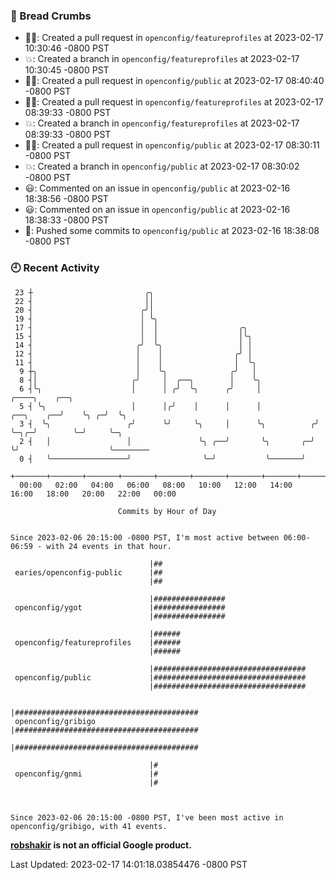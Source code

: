 ### 🍞 Bread Crumbs

 * ✍🏼: Created a pull request in `openconfig/featureprofiles` at 2023-02-17 10:30:46 -0800 PST
 * 💥: Created a branch in `openconfig/featureprofiles` at 2023-02-17 10:30:45 -0800 PST
 * ✍🏼: Created a pull request in `openconfig/public` at 2023-02-17 08:40:40 -0800 PST
 * ✍🏼: Created a pull request in `openconfig/featureprofiles` at 2023-02-17 08:39:33 -0800 PST
 * 💥: Created a branch in `openconfig/featureprofiles` at 2023-02-17 08:39:33 -0800 PST
 * ✍🏼: Created a pull request in `openconfig/public` at 2023-02-17 08:30:11 -0800 PST
 * 💥: Created a branch in `openconfig/public` at 2023-02-17 08:30:02 -0800 PST
 * 😃: Commented on an issue in `openconfig/public` at 2023-02-16 18:38:56 -0800 PST
 * 😃: Commented on an issue in `openconfig/public` at 2023-02-16 18:38:33 -0800 PST
 * 🚢: Pushed some commits to `openconfig/public` at 2023-02-16 18:38:08 -0800 PST

### 🕘 Recent Activity
```
 23 ┼                         ╭╮
 22 ┤                         ││
 20 ┤                        ╭╯│
 19 ┤                        │ ╰╮
 17 ┤                        │  │                  ╭╮
 15 ┤                        │  │                  │╰╮
 14 ┤                       ╭╯  ╰╮                 │ │
 12 ┤                       │    │                ╭╯ │
 11 ┤                       │    │                │  ╰╮
  9 ┼╮                      │    ╰╮              ╭╯   │
  8 ┤│                     ╭╯     │  ╭──╮        │    ╰╮
  6 ┤╰╮                    │      │ ╭╯  ╰╮      ╭╯     │                       ╭────╮    ╭──╮
  5 ┤ ╰╮                   │      │╭╯    │      │      │            ╭──╮    ╭──╯    ╰╮ ╭─╯  ╰╮
  3 ┤  ╰╮                 ╭╯      ╰╯     ╰╮     │      ╰╮          ╭╯  ╰─╮╭─╯        ╰─╯     ╰─╮
  2 ┤   │                 │               ╰╮ ╭──╯       ╰╮       ╭─╯     ╰╯                    ╰────────
  0 ┤   ╰─────────────────╯                ╰─╯           ╰───────╯
    +───────+───────+───────+───────+───────+───────+───────+───────+───────+───────+───────+───────+────
  00:00   02:00   04:00   06:00   08:00   10:00   12:00   14:00   16:00   18:00   20:00   22:00   00:00   

						Commits by Hour of Day


Since 2023-02-06 20:15:00 -0800 PST, I'm most active between 06:00-06:59 - with 24 events in that hour.

```



```
                               |##
 earies/openconfig-public      |##
                               |##

                               |################
 openconfig/ygot               |################
                               |################

                               |######
 openconfig/featureprofiles    |######
                               |######

                               |##################################
 openconfig/public             |##################################
                               |##################################

                               |#########################################
 openconfig/gribigo            |#########################################
                               |#########################################

                               |#
 openconfig/gnmi               |#
                               |#



Since 2023-02-06 20:15:00 -0800 PST, I've been most active in openconfig/gribigo, with 41 events.

```
**[robshakir](mailto:robjs@google.com) is not an official Google product.**  


Last Updated: 2023-02-17 14:01:18.03854476 -0800 PST
